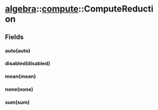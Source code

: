# [algebra](/libs/algebra/)::[compute](/libs/algebra/compute/)::ComputeReduction

## Fields

### auto(auto)

### disabled(disabled)

### mean(mean)

### none(none)

### sum(sum)
